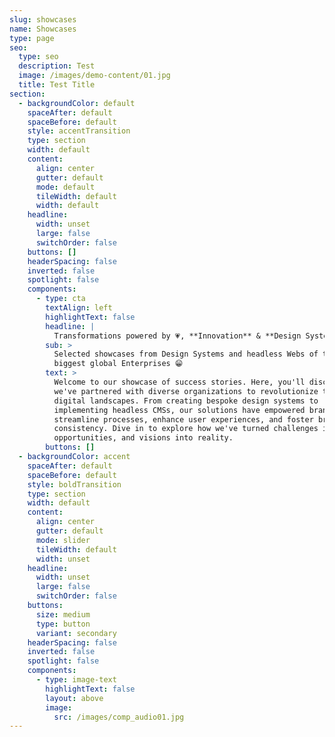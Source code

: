 ```yaml
---
slug: showcases
name: Showcases
type: page
seo:
  type: seo
  description: Test
  image: /images/demo-content/01.jpg
  title: Test Title
section:
  - backgroundColor: default
    spaceAfter: default
    spaceBefore: default
    style: accentTransition
    type: section
    width: default
    content:
      align: center
      gutter: default
      mode: default
      tileWidth: default
      width: default
    headline:
      width: unset
      large: false
      switchOrder: false
    buttons: []
    headerSpacing: false
    inverted: false
    spotlight: false
    components:
      - type: cta
        textAlign: left
        highlightText: false
        headline: |
          Transformations powered by 💗, **Innovation** & **Design Systems**
        sub: >
          Selected showcases from Design Systems and headless Webs of the
          biggest global Enterprises 😁
        text: >
          Welcome to our showcase of success stories. Here, you'll discover how
          we've partnered with diverse organizations to revolutionize their
          digital landscapes. From creating bespoke design systems to
          implementing headless CMSs, our solutions have empowered brands to
          streamline processes, enhance user experiences, and foster brand
          consistency. Dive in to explore how we've turned challenges into
          opportunities, and visions into reality.
        buttons: []
  - backgroundColor: accent
    spaceAfter: default
    spaceBefore: default
    style: boldTransition
    type: section
    width: default
    content:
      align: center
      gutter: default
      mode: slider
      tileWidth: default
      width: unset
    headline:
      width: unset
      large: false
      switchOrder: false
    buttons:
      size: medium
      type: button
      variant: secondary
    headerSpacing: false
    inverted: false
    spotlight: false
    components:
      - type: image-text
        highlightText: false
        layout: above
        image:
          src: /images/comp_audio01.jpg
---
```

